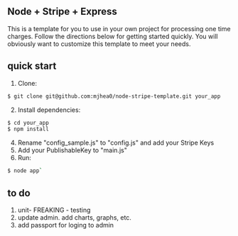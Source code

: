 ## Node + Stripe + Express

This is a template for you to use in your own project for processing one time charges. Follow the directions below for getting started quickly. You will obviously want to customize this template to meet your needs. 

## quick start

1. Clone:
  ```sh
  $ git clone git@github.com:mjhea0/node-stripe-template.git your_app
  ```

2. Install dependencies:
```sh
$ cd your_app
$ npm install
```

4. Rename "config_sample.js" to "config.js" and add your Stripe Keys
5. Add your PublishableKey to "main.js"
6. Run: 

```sh
$ node app`
```

## to do

1. unit- FREAKING - testing
2. update admin. add charts, graphs, etc.
3. add passport for loging to admin
